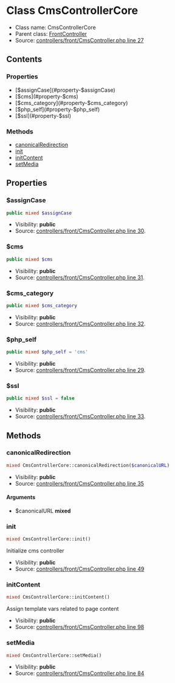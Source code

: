 Class CmsControllerCore
=====================





* Class name: CmsControllerCore
* Parent class: [FrontController](class.FrontControllerCore.md)
* Source: [controllers/front/CmsController.php line 27](https://github.com/PrestaShop/PrestaShop/blob/1.6.0.8/controllers/front/CmsController.php#L27)


Contents
--------


### Properties

* [$assignCase](#property-$assignCase)
* [$cms](#property-$cms)
* [$cms_category](#property-$cms_category)
* [$php_self](#property-$php_self)
* [$ssl](#property-$ssl)

### Methods

* [canonicalRedirection](#method-canonicalRedirection)
* [init](#method-init)
* [initContent](#method-initContent)
* [setMedia](#method-setMedia)




Properties
----------


### <a name="property-$assignCase"></a>$assignCase

```php
public mixed $assignCase
```





* Visibility: **public**
* Source: [controllers/front/CmsController.php line 30](https://github.com/PrestaShop/PrestaShop/blob/1.6.0.8/controllers/front/CmsController.php#L30).


### <a name="property-$cms"></a>$cms

```php
public mixed $cms
```





* Visibility: **public**
* Source: [controllers/front/CmsController.php line 31](https://github.com/PrestaShop/PrestaShop/blob/1.6.0.8/controllers/front/CmsController.php#L31).


### <a name="property-$cms_category"></a>$cms_category

```php
public mixed $cms_category
```





* Visibility: **public**
* Source: [controllers/front/CmsController.php line 32](https://github.com/PrestaShop/PrestaShop/blob/1.6.0.8/controllers/front/CmsController.php#L32).


### <a name="property-$php_self"></a>$php_self

```php
public mixed $php_self = 'cms'
```





* Visibility: **public**
* Source: [controllers/front/CmsController.php line 29](https://github.com/PrestaShop/PrestaShop/blob/1.6.0.8/controllers/front/CmsController.php#L29).


### <a name="property-$ssl"></a>$ssl

```php
public mixed $ssl = false
```





* Visibility: **public**
* Source: [controllers/front/CmsController.php line 33](https://github.com/PrestaShop/PrestaShop/blob/1.6.0.8/controllers/front/CmsController.php#L33).


Methods
-------


### <a name="method-canonicalRedirection"></a>canonicalRedirection

```php
mixed CmsControllerCore::canonicalRedirection($canonicalURL)
```





* Visibility: **public**
* Source: [controllers/front/CmsController.php line 35](https://github.com/PrestaShop/PrestaShop/blob/1.6.0.8/controllers/front/CmsController.php#L35)


#### Arguments
* $canonicalURL **mixed**



### <a name="method-init"></a>init

```php
mixed CmsControllerCore::init()
```

Initialize cms controller



* Visibility: **public**
* Source: [controllers/front/CmsController.php line 49](https://github.com/PrestaShop/PrestaShop/blob/1.6.0.8/controllers/front/CmsController.php#L49)




### <a name="method-initContent"></a>initContent

```php
mixed CmsControllerCore::initContent()
```

Assign template vars related to page content



* Visibility: **public**
* Source: [controllers/front/CmsController.php line 98](https://github.com/PrestaShop/PrestaShop/blob/1.6.0.8/controllers/front/CmsController.php#L98)




### <a name="method-setMedia"></a>setMedia

```php
mixed CmsControllerCore::setMedia()
```





* Visibility: **public**
* Source: [controllers/front/CmsController.php line 84](https://github.com/PrestaShop/PrestaShop/blob/1.6.0.8/controllers/front/CmsController.php#L84)



